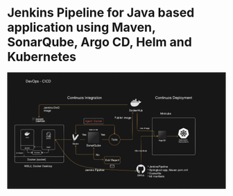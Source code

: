 # Jenkins Pipeline for Java based application using Maven, SonarQube, Argo CD, Helm and Kubernetes

![Screenshot 2023-03-28 at 9 38 09 PM](diagram-export-8-10-2024-7_28_34-PM.png)



